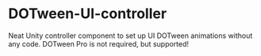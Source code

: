 # DOTween-UI-controller
Neat Unity controller component to set up UI DOTween animations without any code. DOTween Pro is not required, but supported!
